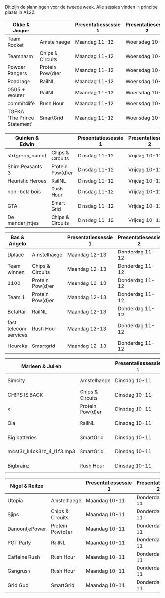 Dit zijn de planningen voor de tweede week.
Alle sessies vinden in principe plaats in A1.22.

| Okke & Jasper                |                    | Presentatiessessie 1   | Presentatiesessie 2   | Voortgangsgesprek   |  
| ---------------------------- | ------------------ | ---------------------- | --------------------- | ------------------- |  
| Team Rocket                  | Amstelhaege        | Maandag 11-12          | Woensdag 10-11        | Maandag 10:00       |  
| Teamnaam                     | Chips & Circuits   | Maandag 11-12          | Woensdag 10-11        | Maandag 10:30       |  
| Powder Rangers               | Protein Pow(d)er   | Maandag 11-12          | Woensdag 10-11        | Maandag 12:00       |  
| Roadrage                     | RailNL             | Maandag 11-12          | Woensdag 10-11        | Maandag 12:30       |  
| 0505 + Wouter                | RailNL             | Maandag 11-12          | Woensdag 10-11        | Maandag 13:00       |  
| commit4life                  | Rush Hour          | Maandag 11-12          | Woensdag 10-11        | Maandag 13:30       |  
| TGFKA 'The Prince Statement' | SmartGrid          | Maandag 11-12          | Woensdag 10-11        | Maandag 14:00       |  

| Quinten & Edwin              |                    | Presentatiessessie 1   | Presentatiesessie 2   | Voortgangsgesprek   |  
| ---------------------------- | ------------------ | ---------------------- | --------------------- | ------------------- |  
| str(group_name)              | Chips & Circuits   | Dinsdag 11-12          | Vrijdag 10-11         | Dinsdag 12:00       |  
| Shire Peasants 3             | Protein Pow(d)er   | Dinsdag 11-12          | Vrijdag 10-11         | Dinsdag 12:30       |  
| Heuristic Heroes             | RailNL             | Dinsdag 11-12          | Vrijdag 10-11         | Dinsdag 13:00       |  
| non-beta bois                | Rush Hour          | Dinsdag 11-12          | Vrijdag 10-11         | Vrijdag 11:00       |  
| GTA                          | Smart Grid         | Dinsdag 11-12          | Vrijdag 10-11         | Vrijdag 11:30       |  
| De mandarijntjes             | Chips & Circuits   | Dinsdag 11-12          | Vrijdag 10-11         | Vrijdag 12:00       |  

| Bas & Angelo                 |                    | Presentatiessessie 1   | Presentatiesessie 2   | Voortgangsgesprek   |  
| ---------------------------- | ------------------ | ---------------------- | --------------------- | ------------------- |  
| Dplace                       | Amstelhaege        | Maandag 12-13          | Donderdag 11-12       | Maandag 11:00       |  
| Team winnen                  | Chips & Circuits   | Maandag 12-13          | Donderdag 11-12       | Maandag 11:30       |  
| 1100                         | Protein Pow(d)er   | Maandag 12-13          | Donderdag 11-12       | Maandag 13:00       |  
| Team 1                       | Protein Pow(d)er   | Maandag 12-13          | Donderdag 11-12       | Donderdag 12:00     |  
| BetaRail                     | RailNL             | Maandag 12-13          | Donderdag 11-12       | Donderdag 12:30     |  
| fast telecom services        | Rush Hour          | Maandag 12-13          | Donderdag 11-12       | Donderdag 13:00     |  
| Heureka                      | Smartgrid          | Maandag 12-13          | Donderdag 11-12       | Donderdag 13:30     |  

| Marleen & Julien             |                    | Presentatiessessie 1   | Presentatiesessie 2   | Voortgangsgesprek   |  
| ---------------------------- | ------------------ | ---------------------- | --------------------- | ------------------- |  
| Simcity                      | Amstelhaege        | Dinsdag 10-11          | Donderdag 12-13       | Dinsdag 11:00       |  
| CH!PS IS BACK                | Chips & Circuits   | Dinsdag 10-11          | Donderdag 12-13       | Dinsdag 11:30       |  
| x                            | Protein Pow(d)er   | Dinsdag 10-11          | Donderdag 12-13       | Dinsdag 12:00       |  
| Ola                          | RailNL             | Dinsdag 10-11          | Donderdag 12-13       | Dinsdag 12:30       |  
| Big batteries                | SmartGrid          | Dinsdag 10-11          | Donderdag 12-13       | Donderdag 10:30     |  
| m4st3r_h4ck3rz_4_l1f3.mp3    | SmartGrid          | Dinsdag 10-11          | Donderdag 12-13       | Donderdag 11:00     |  
| Bigbrainz                    | Rush Hour          | Dinsdag 10-11          | Donderdag 12-13       | Donderdag 11:30     |  

| Nigel & Reitze               |                    | Presentatiessessie 1   | Presentatiesessie 2   | Voortgangsgesprek   |  
| ---------------------------- | ------------------ | ---------------------- | --------------------- | ------------------- |  
| Utopia                       | Amstelhaege        | Maandag 10-11          | Donderdag 10-11       | Maandag 11:00       |  
| Sjips                        | Chips & Circuits   | Maandag 10-11          | Donderdag 10-11       | Maandag 11:30       |  
| DanoontjePower               | Protein Pow(d)er   | Maandag 10-11          | Donderdag 10-11       | Maandag 12:00       |  
| PGT Party                    | RailNL             | Maandag 10-11          | Donderdag 10-11       | Maandag 12:30       |  
| Caffeine Rush                | Rush Hour          | Maandag 10-11          | Donderdag 10-11       | Donderdag 11:00     |  
| Gangrush                     | Rush Hour          | Maandag 10-11          | Donderdag 10-11       | Donderdag 11:30     |  
| Grid Gud                     | SmartGrid          | Maandag 10-11          | Donderdag 10-11       | Donderdag 12:00     |  
